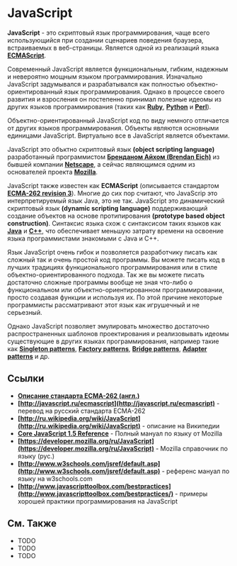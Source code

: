 # JavaScript
**JavaScript** - это скриптовый язык программирования, чаще всего использующийся при создании сценариев поведения браузера, встраиваемых в веб-страницы. Является одной из реализаций языка **[ECMAScript](http://www.ecmascript.org/)**.

Современный JavaScript является функциональным, гибким, надежным и невероятно мощным языком программирования. Изначально JavaScript задумывался и разрабатывался как полностью объектно-ориентированный язык программирования. Однако в процессе своего развития и взросления он постепенно принимал полезные идеомы из других языков программирования (таких как **[Ruby](http://ru.wikipedia.org/wiki/Ruby)**, **[Python](http://ru.wikipedia.org/wiki/Python)** и **[Perl](http://ru.wikipedia.org/wiki/Perl)**).

Объектно-ориентированный JavaScript код по виду немного отличается от других языков программирования. Объекты являются основными единицами JavaScript. Виртуально все в JavaScript является объектами.


JavaScript это объктно скриптовый язык **(object scripting language)** разработанный программистом **[Бренданом Айхом (Brendan Eich)](http://ru.wikipedia.org/wiki/%D0%90%D0%B9%D0%BA,_%D0%91%D1%80%D0%B5%D0%BD%D0%B4%D0%B0%D0%BD)** из бывшей компании **[Netscape](http://ru.wikipedia.org/wiki/Netscape_Communications)**, а сейчас являющимся одним из основателей проекта **[Mozilla](http://ru.wikipedia.org/wiki/Mozilla_Foundation)**.

JavaScript также известен как **ECMAScript** (описывается стандартом **[ECMA-262 revision 3](http://www.ecma-international.org/publications/standards/Ecma-262.htm)**).
Многие до сих пор считают, что JavaScrip это интерпретируемый язык Java, это не так. JavaScript это
динамический скриптовый язык **(dynamic scripting language)** поддерживающий создание объектов на основе протипирования **(prototype based object construction)**. Синтаксис языка схож с синтаксисом таких языков как **[Java](http://ru.wikipedia.org/wiki/Java)** и **[C++](http://ru.wikipedia.org/wiki/C%2B%2B)**, что обеспечивает меньшую затрату времени на освоение языка программистами знакомыми с Java и С++.

Язык JavaScript очень гибок и позволяется разработчику писать как сложный так и очень простой код программы. Вы можете писать код в лучших традициях функционального программирования или в стиле объектно-ориентированного подхода. Так же вы можете писать достаточно сложные программы вообще не зная что-либо о функциональном или объектно-ориентированном программировании, просто создавая функции и используя их. По этой причине некоторые программисты рассматривают этот язык как игрушечный и не серьезный.

Однако JavaScript позволяет эмулировать множество достаточно распространенных шаблонов проектирования и реализовывать идеомы существующие в других языках программирования, например такие как **[Singleton patterns](http://ru.wikipedia.org/wiki/Singleton)**, **[Factory patterns](http://ru.wikipedia.org/wiki/Factory)**, **[Bridge patterns](http://ru.wikipedia.org/wiki/Bridge)**, **[Adapter patterns](http://ru.wikipedia.org/wiki/Adapter)** и др.


## Ссылки
* **[Описание стандарта ECMA-262 (англ.)](http://www.ecmascript.org/docs.php)**
* **[http://javascript.ru/ecmascript](http://javascript.ru/ecmascript)** - перевод на русский стандарта ECMA-262
* **[http://ru.wikipedia.org/wiki/JavaScript](http://ru.wikipedia.org/wiki/JavaScript)** - описание на Википедии
* **[Core JavaScript 1.5 Reference](https://developer.mozilla.org/en/Core_JavaScript_1.5_Reference)** - Полный мануал по языку от Mozilla
* **[https://developer.mozilla.org/ru/JavaScript](https://developer.mozilla.org/ru/JavaScript)** - Mozilla справочник по языку (рус.)
* **[http://www.w3schools.com/jsref/default.asp](http://www.w3schools.com/jsref/default.asp)** - референс мануал по языку на w3schools.com
* **[http://www.javascripttoolbox.com/bestpractices](http://www.javascripttoolbox.com/bestpractices/)** - примеры хорошей практики программирования на JavaScript


## См. Также
* TODO
* TODO
* TODO

